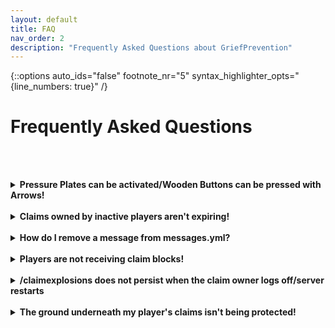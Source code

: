 ```yaml
---
layout: default
title: FAQ
nav_order: 2
description: "Frequently Asked Questions about GriefPrevention"
---
```


{::options auto_ids="false" footnote_nr="5" syntax_highlighter_opts="{line_numbers: true\}" /}

# Frequently Asked Questions

<!-- To get this to render right, I had to https://github.com/pmarsceill/just-the-docs/issues/246#issuecomment-643783307 -->

<br><br>
<details markdown="block">
<summary><b>Pressure Plates can be activated/Wooden Buttons can be pressed with Arrows!</b></summary>

This is by design. To protect buttons, use stone buttons instead - these _cannot_ be depressed by arrows.

[https://www.spigotmc.org/threads/griefprevention.35615/page-31#post-728722](https://www.spigotmc.org/threads/griefprevention.35615/page-31#post-728722)

> Players like to use pressure plates with monsters and dropped items, so turning those activators off would be creating a problem by taking away game elements players really enjoy. As long as they're on, any player who I stop from directly activating a plate by standing on it can use either of those as a workaround. Similarly for wooden buttons (arrows). So I allow them outright because otherwise players would get a false sense of security, then feel violated when a clever griefer uses a workaround.

[https://www.spigotmc.org/threads/griefprevention.35615/page-19#post-567357](https://www.spigotmc.org/threads/griefprevention.35615/page-19#post-567357)

> There's no option to lock pressure plates. Lots of players like to have an option to activate redstone with monsters (monster grinders) or items. If you were to lock them all over your server, those gameplay elements wouldn't be available. So buttons/levers are lockable while touchplates are not - this gives players options so they can create their own exemptions to access rules without having to subdivide their land claims. For example having a door that the public can open (touchplate) and another that only their friends can activate (button/lever). Also monsters and items will never have permission to do anything in a land claim, so by using touchplates, players can let monsters and items activate traps and other gadgets.

Additionally, it is not technically feasible to determine the projectile that pushed the button - see this comment by Jikoo: [https://github.com/TechFortress/GriefPrevention/issues/647#issuecomment-544924873](https://github.com/TechFortress/GriefPrevention/issues/647#issuecomment-544924873)

> Wooden button usage by projectiles is actually not possible to directly detect via Spigot's API, you have to guess based on which entities are nearby. It becomes a mess - under what circumstances do we block access by other entities?
</details>
<br>
<details markdown="block">
<summary><strong>Claims owned by inactive players aren't expiring!</strong></summary>

The inactive claims check runs very slowly. It has been improved recently but it is still intentionally slow to avoid any performance impact to the server. If you want this check to run faster, modify the `Advanced.ClaimExpirationCheckRate` config node at your own risk.

[https://www.spigotmc.org/threads/griefprevention.35615/page-31#post-728722](https://www.spigotmc.org/threads/griefprevention.35615/page-31#post-728722)

> It's slow to work, because I want to keep the CPU cost down. About once per minute, GP looks at one land claim to see if it has expired. Slowly over time, old claims from inactive players will disappear.

Note: The method has been modified to now look at a single claim _owner_ per minute instead of a single claim.
</details>
<br>
<details markdown="block">
<summary><b>How do I remove a message from messages.yml?</b></summary>

Simply modify the line to contain only a blank string, and GP will ignore printing the line. Use two quotes (single or double quotes). E.g.

```yml
  IgnoringClaims:
    Text: ""
```
</details>
<br>
<details markdown="block">
<summary><b>Players are not receiving claim blocks!</b></summary>

AFK players do not receive claim blocks (unless configured in the `Advanced` section of the config). Enable debug logs in the GP config to see information about accrued claimblock deliveries, which occur every 10 minutes.
</details>
<br>
<details markdown="block">
<summary><b>/claimexplosions does not persist when the claim owner logs off/server restarts</b></summary>

`/claimexplosions` is a temporary toggle to allow players to use explosions in their claim to mine, clear out blocks, or whichever temporal reason.

[https://www.spigotmc.org/threads/griefprevention.35615/page-63#post-1079544](https://www.spigotmc.org/threads/griefprevention.35615/page-63#post-1079544)

> Yeah sorry, it's meant to be temporary. The usual usage case is "I want to temporarily enable explosions to do some quick digging". So with that case in mind, I automatically disable that setting when the owner player logs off (or the server reboots) so that players don't forget and accidentally leave their claims open to potential grief by TNT-toting or creeper-baiting trolls. 
</details>

<!-- The reason I haven't done this is because fire burn / spread is a very spammy event sort of like water flow. Right now, GP just says "if land claims are enabled in the world, cancel the event", which is very cheap. To make this command / claim setting work, I'd have to start checking for land claims in the area of the burn/spread every single time a burn/spread happens. -->
<br>
<details markdown="block">
<summary><b>The ground underneath my player's claims isn't being protected!</b></summary>

Read the documentation for `ExtendIntoGroundDistance`: https://github.com/TechFortress/GriefPrevention/wiki/Setup-and-Configuration#claim-limits
</details>
<br>
